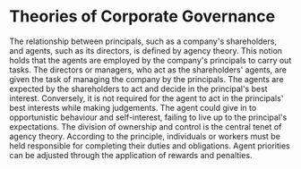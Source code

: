 # Theories of Corporate Governance 

The relationship between principals, such as a company's shareholders, and agents, such as its directors, is defined by agency theory. This notion holds that the agents are employed by the company's principals to carry out tasks. The directors or managers, who act as the shareholders' agents, are given the task of managing the company by the principals. The agents are expected by the shareholders to act and decide in the principal's best interest. Conversely, it is not required for the agent to act in the principals' best interests while making judgements. The agent could give in to opportunistic behaviour and self-interest, failing to live up to the principal's expectations. The division of ownership and control is the central tenet of agency theory. According to the principle, individuals or workers must be held responsible for completing their duties and obligations. Agent priorities can be adjusted through the application of rewards and penalties. 
